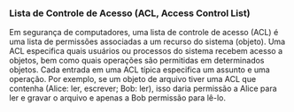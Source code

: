 ### Lista de Controle de Acesso (ACL, Access Control List)

Em segurança de computadores, uma lista de controle de acesso (ACL) é uma lista de permissões associadas a um recurso do sistema (objeto). Uma ACL especifica quais usuários ou processos do sistema recebem acesso a objetos, bem como quais operações são permitidas em determinados objetos. Cada entrada em uma ACL típica especifica um assunto e uma operação. Por exemplo, se um objeto de arquivo tiver uma ACL que contenha (Alice: ler, escrever; Bob: ler), isso daria permissão a Alice para ler e gravar o arquivo e apenas a Bob permissão para lê-lo.